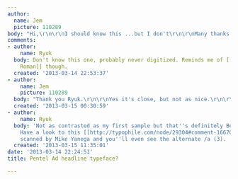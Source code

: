 ```yaml
---
author:
  name: Jem
  picture: 110289
body: "Hi,\r\n\r\nI should know this ...but I don't\r\n\r\nMany thanks in advance.\r\n\r\nJ"
comments:
- author:
    name: Ryuk
  body: Don't know this one, probably never digitized. Reminds me of [[http://e-daylight.jp/design/fonts/type/b/bernase-roman.html|Bernase
    Roman]] though.
  created: '2013-03-14 22:53:37'
- author:
    name: Jem
    picture: 110289
  body: "Thank you Ryuk.\r\n\r\nYes it's close, but not as nice.\r\n\r\nJ"
  created: '2013-03-15 00:30:59'
- author:
    name: Ryuk
  body: 'Not as contrasted as my first sample but that''s definitely Bernase Roman.
    Have a look to this [[http://typophile.com/node/29304#comment-166708|sample]]
    scanned by Mike Yanega and you''ll even see the alternate /a (3). '
  created: '2013-03-15 11:35:01'
date: '2013-03-14 22:24:51'
title: Pentel Ad headline typeface?

---
```

